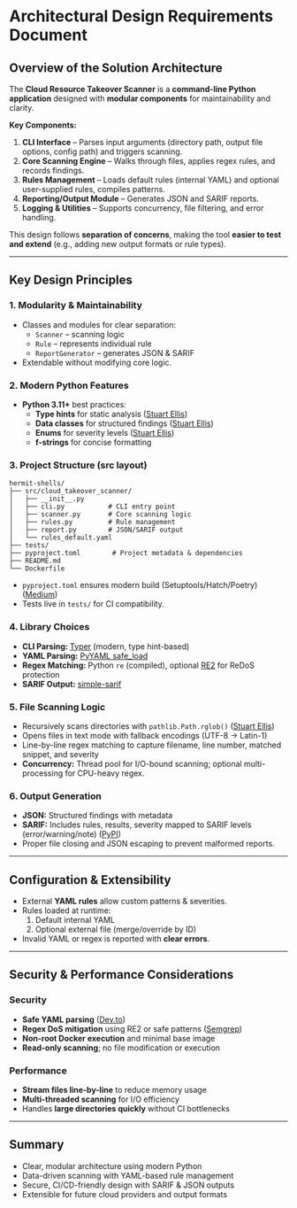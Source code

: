# Architectural Design Requirements Document

## Overview of the Solution Architecture
The **Cloud Resource Takeover Scanner** is a **command-line Python application** designed with **modular components** for maintainability and clarity.

**Key Components:**
1. **CLI Interface** – Parses input arguments (directory path, output file options, config path) and triggers scanning.  
2. **Core Scanning Engine** – Walks through files, applies regex rules, and records findings.  
3. **Rules Management** – Loads default rules (internal YAML) and optional user-supplied rules, compiles patterns.  
4. **Reporting/Output Module** – Generates JSON and SARIF reports.  
5. **Logging & Utilities** – Supports concurrency, file filtering, and error handling.  

This design follows **separation of concerns**, making the tool **easier to test and extend** (e.g., adding new output formats or rule types).

---

## Key Design Principles

### 1. Modularity & Maintainability
- Classes and modules for clear separation:
  - `Scanner` – scanning logic  
  - `Rule` – represents individual rule  
  - `ReportGenerator` – generates JSON & SARIF  
- Extendable without modifying core logic.

### 2. Modern Python Features
- **Python 3.11+** best practices:
  - **Type hints** for static analysis ([Stuart Ellis](https://www.stuartellis.name/articles/python-modern-practices/))  
  - **Data classes** for structured findings ([Stuart Ellis](https://www.stuartellis.name/articles/python-modern-practices/))  
  - **Enums** for severity levels ([Stuart Ellis](https://www.stuartellis.name/articles/python-modern-practices/))  
  - **f-strings** for concise formatting

### 3. Project Structure (src layout)
```plaintext
hermit-shells/
├── src/cloud_takeover_scanner/
│   ├── __init__.py
│   ├── cli.py           # CLI entry point
│   ├── scanner.py       # Core scanning logic
│   ├── rules.py         # Rule management
│   ├── report.py        # JSON/SARIF output
│   └── rules_default.yaml
├── tests/
├── pyproject.toml        # Project metadata & dependencies
├── README.md
└── Dockerfile
```
- `pyproject.toml` ensures modern build (Setuptools/Hatch/Poetry) ([Medium](https://medium.com/@Mr_Pepe/setting-your-python-project-up-for-success-in-2024-365e53f7f31e))  
- Tests live in `tests/` for CI compatibility.

### 4. Library Choices
- **CLI Parsing:** [Typer](https://medium.com/@yuxuzi/mastering-python-command-line-tools-top-5-libraries-in-2024-e5bab46c1e7b) (modern, type hint-based)  
- **YAML Parsing:** [PyYAML safe_load](https://dev.to/fkkarakurt/be-careful-when-using-yaml-in-python-there-may-be-security-vulnerabilities-3cdb)  
- **Regex Matching:** Python `re` (compiled), optional [RE2](https://semgrep.dev/docs/writing-rules/rule-ideas) for ReDoS protection  
- **SARIF Output:** [simple-sarif](https://pypi.org/project/simple-sarif/)  

### 5. File Scanning Logic
- Recursively scans directories with `pathlib.Path.rglob()` ([Stuart Ellis](https://www.stuartellis.name/articles/python-modern-practices/))  
- Opens files in text mode with fallback encodings (UTF-8 → Latin-1)  
- Line-by-line regex matching to capture filename, line number, matched snippet, and severity  
- **Concurrency:** Thread pool for I/O-bound scanning; optional multi-processing for CPU-heavy regex.

### 6. Output Generation
- **JSON:** Structured findings with metadata  
- **SARIF:** Includes rules, results, severity mapped to SARIF levels (error/warning/note) ([PyPI](https://pypi.org/project/simple-sarif/))  
- Proper file closing and JSON escaping to prevent malformed reports.

---

## Configuration & Extensibility
- External **YAML rules** allow custom patterns & severities.  
- Rules loaded at runtime:
  1. Default internal YAML  
  2. Optional external file (merge/override by ID)  
- Invalid YAML or regex is reported with **clear errors**.  

---

## Security & Performance Considerations

### Security
- **Safe YAML parsing** ([Dev.to](https://dev.to/fkkarakurt/be-careful-when-using-yaml-in-python-there-may-be-security-vulnerabilities-3cdb))  
- **Regex DoS mitigation** using RE2 or safe patterns ([Semgrep](https://semgrep.dev/docs/writing-rules/rule-ideas))  
- **Non-root Docker execution** and minimal base image  
- **Read-only scanning**; no file modification or execution  

### Performance
- **Stream files line-by-line** to reduce memory usage  
- **Multi-threaded scanning** for I/O efficiency  
- Handles **large directories quickly** without CI bottlenecks  

---

## Summary
- Clear, modular architecture using modern Python  
- Data-driven scanning with YAML-based rule management  
- Secure, CI/CD-friendly design with SARIF & JSON outputs  
- Extensible for future cloud providers and output formats

